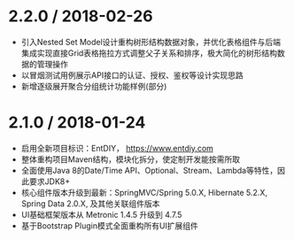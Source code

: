 2.2.0 / 2018-02-26
==================
  * 引入Nested Set Model设计重构树形结构数据对象，并优化表格组件与后端集成实现直接Grid表格拖拉方式调整父子关系和排序，极大简化的树形结构数据的管理操作
  * 以冒烟测试用例展示API接口的认证、授权、鉴权等设计实现思路
  * 新增逐级展开聚合分组统计功能样例(部分)

2.1.0 / 2018-01-24
==================
  * 启用全新项目标识：EntDIY， https://www.entdiy.com
  * 整体重构项目Maven结构，模块化拆分，使定制开发能按需所取
  * 全面使用Java 8的Date/Time API、Optional、Stream、Lambda等特性，因此要求JDK8+
  * 核心组件版本升级到最新：SpringMVC/Spring 5.0.X, Hibernate 5.2.X, Spring Data 2.0.X, 及其他关联组件版本
  * UI基础框架版本从 Metronic 1.4.5 升级到 4.7.5
  * 基于Bootstrap Plugin模式全面重构所有UI扩展组件